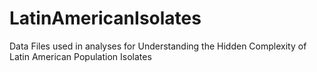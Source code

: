 # LatinAmericanIsolates
Data Files used in analyses for Understanding the Hidden Complexity of Latin American Population Isolates
